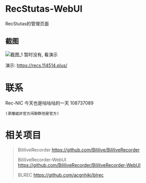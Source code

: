 # RecStutas-WebUI

RecStutas的管理页面

## 截图

![截图_1]()
暂时没有, 看演示

演示: https://recs.114514.plus/

# 联系

Rec-NIC 今天也是咕咕咕的一天 108737089

    (录播姬非官方闲聊群但是官方)

# 相关项目

> BililiveRecorder https://github.com/Bililive/BililiveRecorder
>
> BililiveRecorder-WebUI https://github.com/BililiveRecorder/BililiveRecorder-WebUI
>
> BLREC https://github.com/acgnhiki/blrec
